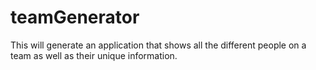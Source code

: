 # teamGenerator
This will generate an application that shows all the different people on a team as well as their unique information.
